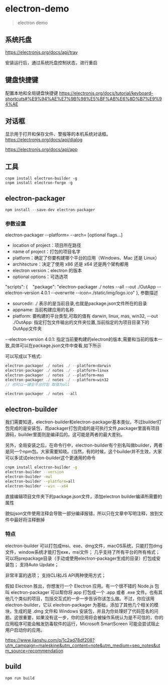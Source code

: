 # electron-demo
> electron demo


## 系统托盘
https://electronjs.org/docs/api/tray

安装运行后，通过系统托盘控制状态，进行重启

## 键盘快捷键
配置本地和全局键盘快捷键
https://electronjs.org/docs/tutorial/keyboard-shortcuts#%E9%94%AE%E7%9B%98%E5%BF%AB%E6%8D%B7%E9%94%AE


## 对话框
显示用于打开和保存文件、警报等的本机系统对话框。
https://electronjs.org/docs/api/dialog

https://electronjs.org/docs/api/app


## 工具
```
cnpm install electron-builder -g
cnpm install electron-forge -g
```


## electron-packager

```js
npm install --save-dev electron-packager
```

### 参数设置
electron-packager <sourcedir> <appname> --platform=<platform> --arch=<arch> [optional flags...]

* location of project：项目所在路径 
* name of project：打包的项目名字 
* platform：确定了你要构建哪个平台的应用（Windows、Mac 还是 Linux） 
* architecture：决定了使用 x86 还是 x64 还是两个架构都用 
* electron version：electron 的版本 
* optional options：可选选项


"scripts": {
    "package": "electron-packager ./ notes --all --out ./OutApp --electron-version 4.0.1 --overwrite --icon=./static/img/logo.ico"
  },
参数描述

- sourcedir: ./ 表示的是当前目录,也就是package.json文件所在的目录
- appname: 当前构建应用的名称
- platform: 要构建的平台类型,可取的值有 darwin, linux, mas, win32,
--out ./OutApp: 指定打包文件输出的文件夹位置,当前指定的为项目目录下的OutApp文件夹

--electron-version 4.0.1: 指定当前要构建的electron的版本,需要和当前的版本一致,具体可以在package.json文件中查看,如下所示

可以写成以下格式:

```js
electron-packager ./ notes ./ --platform=darwin
electron-packager ./ notes ./ --platform=linux
electron-packager ./ notes ./ --platform=mas
electron-packager ./ notes ./ --platform=win32
// 也可以一键全平台打包 取值为all

electron-packager ./ notes --all
```

## electron-builder
我们需要知道，electron-builder和electron-packager基本类似，不过builder打包完成的是安装包，而packager打包完成的是可执行文件,packager里面有项目源码，builder里面则是编译后的。这可能是两者的最大差别。

另外，全局安装之后，在命令行中，electron-builder有个别名叫做builder，两者是同一个npm包。大家需要知晓。(当然，有的时候，这个builder并不生效，大家可以多试试electron-builder这个更通用的命令

```sh
cnpm install electron-builder -g
electron-builder --version
electron-builder -mwl 
electron-builder --platform=all
electron-builder --win --x64
```
直接编辑项目文件夹下的package.json文件，添加electron builder编译所需要的属性

貌似json文件使用注释会导致一部分编译报错，所以只在文章中写明注释，放到文件中最好将注释删掉


### 特点

electron-builder 可以打包成msi、exe、dmg文件，macOS系统，只能打包dmg文件，window系统才能打包exe，msi文件；
几乎支持了所有平台的所有格式；
可以将prepackage目录（手动或使用electron-packager生成的目录）打包成安装包；
支持Auto Update；

非常丰富的选项；
支持CLI和JS API两种使用方式；


假如 Electron 胜出，你想发行一个 Electron 应用。有一个很不错的 Node.js 包叫 electron-packager 可以帮你将 app 打包成一个 .app 或者 .exe 文件。也有其他几个类似的项目，包括交互式的一步一步告诉你该怎么做。不过，你应该用 electron-builder，它以 electron-packager 为基础，添加了其他几个相关的模块，生成的是 .dmg 文件和 Windows 安装包，并且为你处理好了代码签名的问题。这很重要，如果没有这一步，你的应用将会被操作系统认为是不可信的，你的应用程序可能会触发防毒软件的运行，Microsoft SmartScreen 可能会尝试阻止用户启动你的应用。


https://www.jianshu.com/p/1c2ad78df208?utm_campaign=maleskine&utm_content=note&utm_medium=seo_notes&utm_source=recommendation


## build
```
npm run build

```